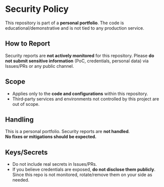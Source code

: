 # Security Policy

This repository is part of a **personal portfolio**. The code is educational/demonstrative and is not tied to any production service.

## How to Report
Security reports are **not actively monitored** for this repository. Please **do not submit sensitive information** (PoC, credentials, personal data) via Issues/PRs or any public channel.

## Scope
- Applies only to the **code and configurations** within this repository.
- Third‑party services and environments not controlled by this project are out of scope.

## Handling
This is a personal portfolio. Security reports are **not handled**.  
**No fixes or mitigations should be expected.**

## Keys/Secrets
- Do not include real secrets in Issues/PRs.
- If you believe credentials are exposed, **do not disclose them publicly**. Since this repo is not monitored, rotate/remove them on your side as needed.
